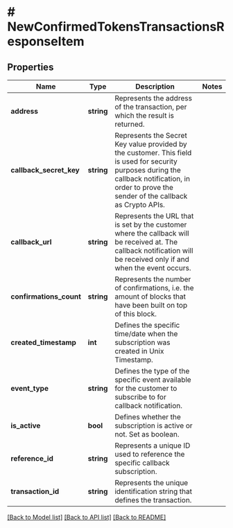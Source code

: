 # # NewConfirmedTokensTransactionsResponseItem

## Properties

Name | Type | Description | Notes
------------ | ------------- | ------------- | -------------
**address** | **string** | Represents the address of the transaction, per which the result is returned. |
**callback_secret_key** | **string** | Represents the Secret Key value provided by the customer. This field is used for security purposes during the callback notification, in order to prove the sender of the callback as Crypto APIs. |
**callback_url** | **string** | Represents the URL that is set by the customer where the callback will be received at. The callback notification will be received only if and when the event occurs. |
**confirmations_count** | **string** | Represents the number of confirmations, i.e. the amount of blocks that have been built on top of this block. |
**created_timestamp** | **int** | Defines the specific time/date when the subscription was created in Unix Timestamp. |
**event_type** | **string** | Defines the type of the specific event available for the customer to subscribe to for callback notification. |
**is_active** | **bool** | Defines whether the subscription is active or not. Set as boolean. |
**reference_id** | **string** | Represents a unique ID used to reference the specific callback subscription. |
**transaction_id** | **string** | Represents the unique identification string that defines the transaction. |

[[Back to Model list]](../../README.md#models) [[Back to API list]](../../README.md#endpoints) [[Back to README]](../../README.md)
